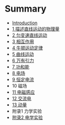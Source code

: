 # Summary

* [Introduction](README.md)
* [1 描述直线运动的物理量](1_zhi_xian_yun_dong_de_miao_shu.md)
* [2 匀变速直线运动](2_yun_bian_su_zhi_xian_yun_dong.md)
* [3 相互作用](3_xiang_hu_zuo_yong.md)
* [4 牛顿运动定律](4_niu_dun_yun_dong_ding_lv.md)
* [5 曲线运动](5_qu_xian_yun_dong.md)
* [6 万有引力](6_wan_you_yin_li.md)
* [7 功和能](7_gong_he_neng.md)
* [8 电场](8_dian_chang.md)
* [9 恒定电流](9_heng_ding_dian_liu.md)
* 10 磁场
* [11 电磁感应](11_dian_ci_gan_ying.md)
* [12 交流电](12_jiao_liu_dian.md)
* [13 动量](13_dong_liang.md)
* 附录1 力学实验
* [附录2 电学实验](fu_lu_2_dian_xue_shi_yan.md)

